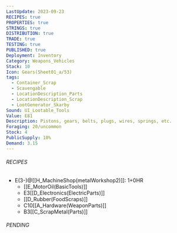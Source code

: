```yaml
---
LastUpdate: 2023-09-23
RECIPES: true
PROPERTIES: true
STRINGS: true
DISTRIBUTION: true
TRADE: true
TESTING: true
PUBLISHED: true
Deployment: Inventory
Category: Weapons_Vehicles
Stack: 10
Icon: Gears(Sheet01_a/53)
tags:
  - Container_Scrap
  - Scavengable
  - LocationDescription_Parts
  - LocationDescription_Scrap
  - LootGenerator_Skarby
Sound: UI_Lootable_Tools
Value: E81
Description: Pistons, gears, belts, plugs, wires, springs, etc.
Foraging: 20/uncommon
Stock: 4
PublicSupply: 10%
Demand: 3.15
---
```


###### RECIPES
- E(3-)@[[H_MachineShop(metalWorkshop2)]]: 1+0HR
	- [[E_MotorOil(BasicTools)]]
	- E3[[D_Electronics(ElectricParts)]]
	- [[D_Rubber(FoodScraps)]]
	- C10[[A_Hardware(WeaponParts)]]
	- B3[[C_ScrapMetal(Parts)]]

###### PENDING
